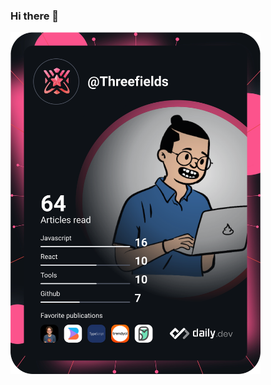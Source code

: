 ### Hi there 👋

<a href="https://app.daily.dev/Threefields"><img src="https://github.com/Threefields/Threefields/blob/master/devcard.svg" width="400" alt="Stefanos Trialonis's Dev Card"/></a>

<!--
**Threefields/Threefields** is a ✨ _special_ ✨ repository because its `README.md` (this file) appears on your GitHub profile.

Here are some ideas to get you started:

- 🔭 I’m currently working on ...
- 🌱 I’m currently learning ...
- 👯 I’m looking to collaborate on ...
- 🤔 I’m looking for help with ...
- 💬 Ask me about ...
- 📫 How to reach me: ...
- 😄 Pronouns: ...
- ⚡ Fun fact: ...
-->
